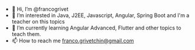- 👋 Hi, I’m @francogrivet
- 👀 I’m interested in Java, J2EE, Javascript,  Angular, Spring Boot and I'm a teacher on this topics
- 🌱 I’m currently learning Angular Advanced, Flutter and other topics to teach them.   
- 📫 How to reach me franco.grivetchin@gmail.com

<!---
francogrivet/francogrivet is a ✨ special ✨ repository because its `README.md` (this file) appears on your GitHub profile.
You can click the Preview link to take a look at your changes.
--->
